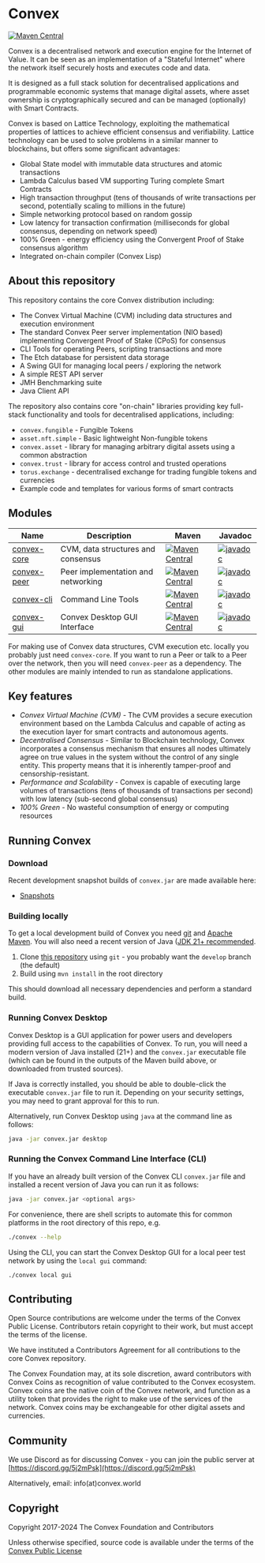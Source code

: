 # Convex

[![Maven Central](https://img.shields.io/maven-central/v/world.convex/convex.svg?label=Maven%20Central)](https://search.maven.org/search?q=world.convex)

<!-- ![Workflow](https://github.com/convex-dev/convex/actions/workflows/tests.yml/badge.svg) -->


Convex is a decentralised network and execution engine for the Internet of Value. It can be seen as an implementation of a "Stateful Internet" where the network itself securely hosts and executes code and data.

It is designed as a full stack solution for decentralised applications and programmable economic systems that manage digital assets, where asset ownership is cryptographically secured and can be managed (optionally) with Smart Contracts. 

Convex is based on Lattice Technology, exploiting the mathematical properties of lattices to achieve efficient consensus and verifiability. Lattice technology can be used to solve problems in a similar manner to blockchains, but offers some significant advantages:

- Global State model with immutable data structures and atomic transactions
- Lambda Calculus based VM supporting Turing complete Smart Contracts
- High transaction throughput (tens of thousands of write transactions per second, potentially scaling to millions in the future)
- Simple networking protocol based on random gossip
- Low latency for transaction confirmation (milliseconds for global consensus, depending on network speed)
- 100% Green - energy efficiency using the Convergent Proof of Stake consensus algorithm
- Integrated on-chain compiler (Convex Lisp)

## About this repository

This repository contains the core Convex distribution including:

- The Convex Virtual Machine (CVM) including data structures and execution environment
- The standard Convex Peer server implementation (NIO based) implementing Convergent Proof of Stake (CPoS) for consensus
- CLI Tools for operating Peers, scripting transactions and more
- The Etch database for persistent data storage
- A Swing GUI for managing local peers / exploring the network
- A simple REST API server
- JMH Benchmarking suite
- Java Client API

The repository also contains core "on-chain" libraries providing key full-stack functionality and tools for decentralised applications, including:

- `convex.fungible` - Fungible Tokens
- `asset.nft.simple` - Basic lightweight Non-fungible tokens
- `convex.asset` - library for managing arbitrary digital assets using a common abstraction
- `convex.trust` - library for access control and trusted operations
- `torus.exchange` - decentralised exchange for trading fungible tokens and currencies
- Example code and templates for various forms of smart contracts

## Modules

| Name  | Description | Maven | Javadoc |
| ----- | ----------- | ----- | ------- |
| [convex-core](https://github.com/Convex-Dev/convex/tree/develop/convex-core/) | CVM, data structures and consensus | [![Maven Central](https://img.shields.io/maven-central/v/world.convex/convex-core.svg?label=Maven%20Central)](https://search.maven.org/search?q=world.convex) | [![javadoc](https://javadoc.io/badge2/world.convex/convex-core/javadoc.svg)](https://javadoc.io/doc/world.convex/convex-core) |
| [convex-peer](https://github.com/Convex-Dev/convex/tree/develop/convex-peer/) | Peer implementation and networking | [![Maven Central](https://img.shields.io/maven-central/v/world.convex/convex-peer.svg?label=Maven%20Central)](https://search.maven.org/search?q=world.convex) | [![javadoc](https://javadoc.io/badge2/world.convex/convex-peer/javadoc.svg)](https://javadoc.io/doc/world.convex/convex-peer) |
| [convex-cli](https://github.com/Convex-Dev/convex/tree/develop/convex-cli/) | Command Line Tools | [![Maven Central](https://img.shields.io/maven-central/v/world.convex/convex-cli.svg?label=Maven%20Central)](https://search.maven.org/search?q=world.convex) | [![javadoc](https://javadoc.io/badge2/world.convex/convex-cli/javadoc.svg)](https://javadoc.io/doc/world.convex/convex-cli) |
| [convex-gui](https://github.com/Convex-Dev/convex/tree/develop/convex-gui/) | Convex Desktop GUI Interface | [![Maven Central](https://img.shields.io/maven-central/v/world.convex/convex-gui.svg?label=Maven%20Central)](https://search.maven.org/search?q=world.convex) | [![javadoc](https://javadoc.io/badge2/world.convex/convex-gui/javadoc.svg)](https://javadoc.io/doc/world.convex/convex-gui) |

For making use of Convex data structures, CVM execution etc. locally you probably just need `convex-core`. If you want to run a Peer or talk to a Peer over the network, then you will need `convex-peer` as a dependency. The other modules are mainly intended to run as standalone applications.

## Key features

* *Convex Virtual Machine (CVM)* - The CVM provides a secure execution environment based on the Lambda Calculus and capable of acting as the execution layer for smart contracts and autonomous agents.
* *Decentralised Consensus* - Similar to Blockchain technology, Convex incorporates a consensus mechanism that ensures all nodes ultimately agree on true values in the system without the control of any single entity. This property means that it is inherently tamper-proof and censorship-resistant.
* *Performance and Scalability* - Convex is capable of executing large volumes of transactions (tens of thousands of transactions per second) with low latency (sub-second global consensus)
* *100% Green* - No wasteful consumption of energy or computing resources

## Running Convex

### Download

Recent development snapshot builds of `convex.jar` are made available here:

- [Snapshots](https://drive.google.com/drive/folders/1AZdyuZOmC70i_TtuEW3uEKvjYLOqIMiv?usp=drive_link)

### Building locally

To get a local development build of Convex you need [git](https://git-scm.com/) and [Apache Maven](https://maven.apache.org/). You will also need a recent version of Java ([JDK 21+ recommended](https://www.oracle.com/java/technologies/downloads/).

1. Clone [this repository](https://github.com/Convex-Dev/convex) using `git` - you probably want the `develop` branch (the default)
2. Build using `mvn install` in the root directory

This should download all necessary dependencies and perform a standard build.

### Running Convex Desktop

Convex Desktop is a GUI application for power users and developers providing full access to the capabilities of Convex. To run, you will need a modern version of Java installed (21+) and the `convex.jar` executable file (which can be found in the outputs of the Maven build above, or downloaded from trusted sources).

If Java is correctly installed, you should be able to double-click the executable `convex.jar` file to run it. Depending on your security settings, you may need to grant approval for this to run.

Alternatively, run Convex Desktop using `java` at the command line as follows:

```bash
java -jar convex.jar desktop
```

### Running the Convex Command Line Interface (CLI)

If you have an already built version of the Convex CLI `convex.jar` file and installed a recent version of Java you can run it as follows:

```bash
java -jar convex.jar <optional args>
```

For convenience, there are shell scripts to automate this for common platforms in the root directory of this repo, e.g.

```bash
./convex --help
```

Using the CLI, you can start the Convex Desktop GUI for a local peer test network by using the `local gui` command:

```
./convex local gui
```

## Contributing

Open Source contributions are welcome under the terms of the Convex Public License. Contributors retain copyright to their work, but must accept the terms of the license.

We have instituted a Contributors Agreement for all contributions to the core Convex repository.

The Convex Foundation may, at its sole discretion, award contributors with Convex Coins as recognition of value contributed to the Convex ecosystem. Convex coins are the native coin of the Convex network, and function as a utility token that provides the right to make use of the services of the network. Convex coins may be exchangeable for other digital assets and currencies.

## Community

We use Discord as for discussing Convex - you can join the public server at [https://discord.gg/5j2mPsk](https://discord.gg/5j2mPsk)

Alternatively, email: info(at)convex.world

## Copyright

Copyright 2017-2024 The Convex Foundation and Contributors

Unless otherwise specified, source code is available under the terms of the [Convex 
Public License](LICENSE.md)
